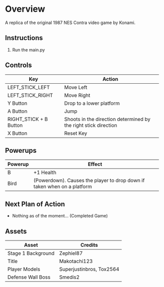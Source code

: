  # Overview
 
A replica of the original 1987 NES Contra video game by Konami. 

## Instructions

1. Run the main.py

## Controls

Key | Action
---|---
LEFT_STICK_LEFT | Move Left
LEFT_STICK_RIGHT | Move Right
Y Button | Drop to a lower platform
A Button | Jump
RIGHT_STICK + B Button | Shoots in the direction determined by the right stick direction
X Button | Reset Key

## Powerups

Powerup | Effect
---|---
B | +1 Health
Bird | (Powerdown). Causes the player to drop down if taken when on a platform

## Next Plan of Action

* Nothing as of the moment... (Completed Game)

## Assets

Asset | Credits
---|---
Stage 1 Background | Zephiel87
Title | Makotachi123
Player Models | Superjustinbros, Tox2564
Defense Wall Boss | Smedis2

